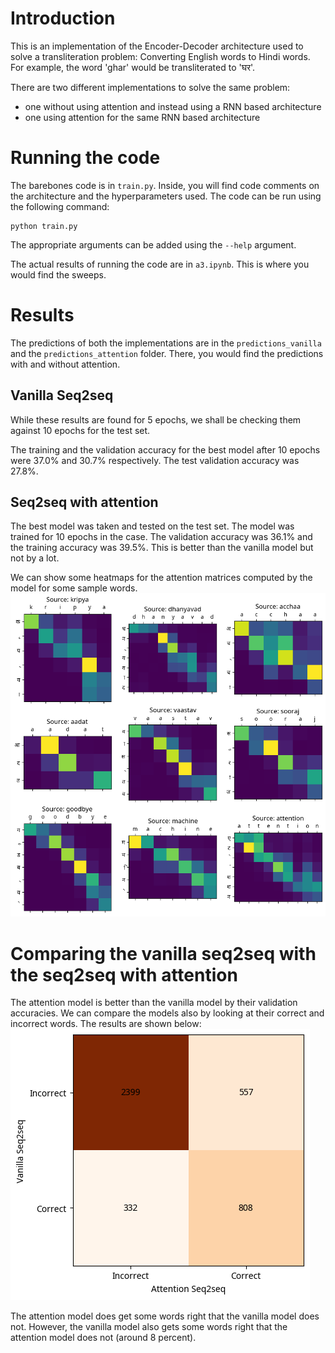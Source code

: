 # Introduction

This is an implementation of the Encoder-Decoder architecture used to solve a transliteration problem: Converting English words to Hindi words. 
For example, the word 'ghar' would be transliterated to 'घर'.

There are two different implementations to solve the same problem:
- one without using attention and instead using a RNN based architecture
- one using attention for the same RNN based architecture

# Running the code

The barebones code is in `train.py`. Inside, you will find code comments on the architecture and the hyperparameters used.
The code can be run using the following command:

```
python train.py
```
The appropriate arguments can be added using the `--help` argument.

The actual results of running the code are in `a3.ipynb`. This is where you would find the sweeps.

# Results

The predictions of both the implementations are in the `predictions_vanilla` and the `predictions_attention` folder. There, you would find the predictions with and without attention. 

## Vanilla Seq2seq

While these results are found for 5 epochs, we shall be checking them against 10 epochs for the test set.

The training and the validation accuracy for the best model after 10 epochs were 37.0% and 30.7% respectively. The test validation accuracy was 27.8%. 


## Seq2seq with attention

The best model was taken and tested on the test set. The model was trained for 10 epochs in the case. The validation accuracy was 36.1% and the training accuracy was 39.5%. This is better than the vanilla model but not by a lot. 

We can show some heatmaps for the attention matrices computed by the model for some sample words.
![](predictions_attention/attention_heatmaps.png)

# Comparing the vanilla seq2seq with the seq2seq with attention

The attention model is better than the vanilla model by their validation accuracies. We can compare the models also by looking at their correct and incorrect words. The results are shown below:
![](predictions_attention/vanilla_attn_comparision.png)

The attention model does get some words right that the vanilla model does not. However, the vanilla model also gets some words right that the attention model does not (around 8 percent).

